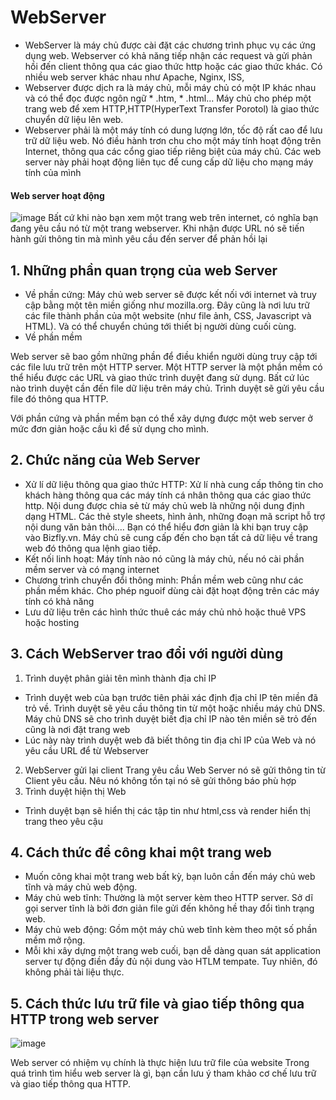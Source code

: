 # WebServer
- WebServer là máy chủ được cài đặt các chương trình phục vụ các ứng dụng web. Webserver có khả năng tiếp nhận các request và gửi phản hồi đến client thông qua các giao thức http hoặc các giao thức khác. Có nhiều web server khác nhau như Apache, Nginx, ISS,
- Webserver được dịch ra là máy chủ, mỗi máy chủ có một IP khác nhau và có thể đọc được ngôn ngữ * .htm, * .html... Máy chủ cho phép một trang web để xem HTTP,HTTP(HyperText Transfer Porotol) là giao thức chuyển dữ liệu lên web.
- Webserver phải là một máy tính có dung lượng lớn, tốc độ rất cao để lưu trữ dữ liệu web. Nó điều hành trơn chu cho một máy tính hoạt động trên Internet, thông qua các cổng giao tiếp riêng biệt của máy chủ. Các web server này phải hoạt động liên tục để cung cấp dữ liệu cho mạng máy tính của mình
#### Web server hoạt động
   ![image](https://user-images.githubusercontent.com/105496635/184080316-7f7f21b3-9967-4f85-b0c8-045bd061a16f.png) 
   Bất cứ khi nào bạn xem một trang web trên internet, có nghĩa bạn đang yêu cầu nó từ một trang webserver. Khi nhận được URL nó sẽ tiến hành gửi thông tin mà mình yêu cầu đến server để phản hồi lại

## 1. Những phần quan trọng của web Server
- Về phần cứng:
Máy chủ web server sẽ được kết nối với internet và truy cập bằng một tên miền giống như mozilla.org. Đây cũng là nơi lưu trữ các file thành phần của một website (như file ảnh, CSS, Javascript và HTML). Và có thể chuyển chúng tới thiết bị người dùng cuối cùng.
- Về phần mềm 

Web server sẽ bao gồm những phần để điều khiển người dùng truy cập tới các file lưu trữ trên một HTTP server. Một HTTP server là một phần mềm có thể hiểu được các URL và giao thức trình duyệt đang sử dụng. Bất cứ lúc nào trình duyệt cần đến file dữ liệu trên máy chủ. Trình duyệt sẽ gửi yêu cầu file đó thông qua HTTP. 

Với phần cứng và phần mềm bạn có thể xây dựng được một web server ở mức đơn giản hoặc cầu kì để sử dụng cho mình. 

## 2. Chức năng của Web Server 
- Xử lí dữ liệu thông qua giao thức HTTP: Xử lí nhà cung cấp thông tin cho khách hàng thông qua các máy tính cá nhân thông qua các giao thức http. Nội dung được chia sẻ từ máy chủ web  là những nội dung định dạng HTML. Các thẻ style sheets, hình ảnh, những đoạn mã script hỗ trợ nội dung văn bản thôi…. Bạn có thể hiểu đơn giản là khi bạn truy cập vào Bizfly.vn. Máy chủ sẽ cung cấp đến cho bạn tất cả dữ liệu về trang web đó thông qua lệnh giao tiếp.
- Kết nối linh hoạt: Máy tính nào nó cũng là máy chủ, nếu nó cài phần mềm server và có mạng internet
- Chương trình chuyển đổi thông minh: Phần mềm web cũng như các phần mềm khác. Cho phép nguoif dùng cài đặt hoạt động trên các máy tính có khả năng 
- Lưu dữ liệu trên các hình thức thuê các máy chủ nhỏ hoặc thuê VPS hoặc hosting

## 3. Cách WebServer trao đổi với người dùng
1. Trình duyệt phân giải tên mình thành địa chỉ IP
- Trình duyệt web của bạn trước tiên phải xác định địa chỉ IP tên miền đã trỏ về. Trình duyệt sẽ yêu cầu thông tin từ một hoặc nhiều máy chủ DNS. Máy chủ DNS sẽ cho trình duyệt biết địa chỉ IP nào tên miền sẽ trỏ đến cũng là nơi đặt trang web
- Lúc này này trình duyệt web đã biết thông tin địa chỉ IP của Web và nó yêu cầu URL để từ Webserver 
2. WebServer gửi lại client Trang yêu cầu
Web Server nó sẽ gửi thông tin từ Client yêu cầu. Nêu nó không tồn tại nó sẽ gửi thông báo phù hợp
3. Trình duyệt hiện thị Web   
- Trình duyệt bạn sẽ hiển thị các tập tin như html,css và render hiển thị trang theo yêu cậu

## 4. Cách thức để công khai một trang web
- Muốn công khai một trang web bất kỳ, bạn luôn cần đến máy chủ web tĩnh và máy chủ web động.
- Máy chủ web tĩnh: Thường là một server kèm theo HTTP server. Sở dĩ gọi server tĩnh là bởi đơn giản file gửi đến không hề thay đổi tình trạng web.
- Máy chủ web động: Gồm một máy chủ web tĩnh kèm theo một số phần mềm mở rộng.
- Mỗi khi xây dựng một trang web cuối, bạn dễ dàng quan sát application server tự động điền đầy đủ nội dung vào HTLM tempate. Tuy nhiên, đó không phải tài liệu thực.

## 5. Cách thức lưu trữ file và giao tiếp thông qua HTTP trong web server

![image](https://user-images.githubusercontent.com/105496635/184089250-46fec7c3-e0ca-4c70-866c-f47186c34e20.png)

Web server có nhiệm vụ chính là thực hiện lưu trữ file của website
Trong quá trình tìm hiểu web server là gì, bạn cần lưu ý tham khảo cơ chế lưu trữ và giao tiếp thông qua HTTP.

